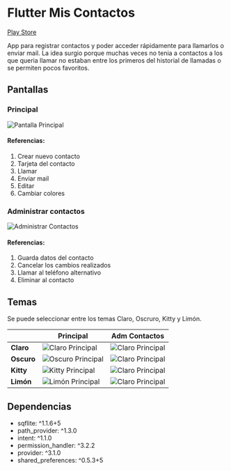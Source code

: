 # Flutter Mis Contactos  
[Play Store](https://play.google.com/store/apps/details?id=com.sebatraverso.miscontactos)

App para registrar contactos y poder acceder rápidamente para llamarlos o enviar mail.
La idea surgio porque muchas veces no tenia a contactos a los que queria llamar no estaban entre los primeros del historial de llamadas o se permiten pocos favoritos.

## Pantallas
### Principal
![Pantalla Principal](/resources/pictures/ayuda_ppal.png)
#### Referencias:
  1. Crear nuevo contacto
  2. Tarjeta del contacto
  3. Llamar
  4. Enviar mail
  5. Editar
  6. Cambiar colores
### Administrar contactos
![Administrar Contactos](/resources/pictures/ayuda_editar.png)
#### Referencias: 
  1. Guarda datos del contacto
  2. Cancelar los cambios realizados
  3. Llamar al teléfono alternativo
  4. Eliminar al contacto


## Temas
Se puede seleccionar entre los temas Claro, Oscruro, Kitty y Limón.

|                      | Principal       | Adm Contactos
|--------------|----------------------------|----------------------------
|**Claro**         |![Claro Principal](/resources/pictures/Screenshot_20191103-111514.png) |![Claro Principal](/resources/pictures/Screenshot_20191103-132000.png)
|**Oscuro**        |![Oscuro  Principal](/resources/pictures/Screenshot_20191103-111451.png) |![Claro Principal](/resources/pictures/Screenshot_20191103-131947.png)
|**Kitty**         |![Kitty  Principal](/resources/pictures/Screenshot_20191103-111433.png) |![Claro Principal](/resources/pictures/Screenshot_20191103-131927.png)
|**Limón**         |![Limón  Principal](/resources/pictures/Screenshot_20191103-114010.png) |![Claro Principal](/resources/pictures/Screenshot_20191103-131859.png)


## Dependencias
- sqflite: ^1.1.6+5 
- path_provider: ^1.3.0
- intent: ^1.1.0
- permission_handler: ^3.2.2
- provider: ^3.1.0
- shared_preferences: ^0.5.3+5



